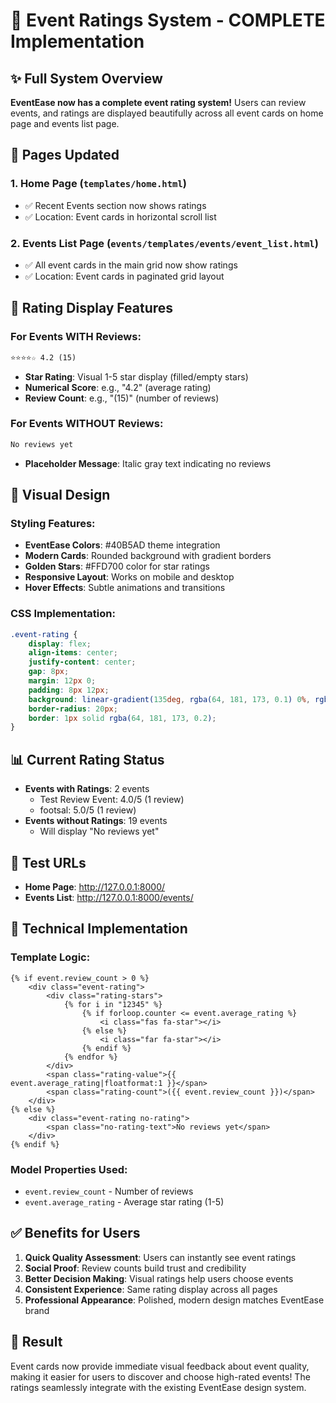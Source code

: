 # 🌟 Event Ratings System - COMPLETE Implementation

## ✨ Full System Overview
**EventEase now has a complete event rating system!** Users can review events, and ratings are displayed beautifully across all event cards on home page and events list page.

## 📍 Pages Updated

### 1. **Home Page** (`templates/home.html`)
- ✅ Recent Events section now shows ratings
- ✅ Location: Event cards in horizontal scroll list

### 2. **Events List Page** (`events/templates/events/event_list.html`)
- ✅ All event cards in the main grid now show ratings
- ✅ Location: Event cards in paginated grid layout

## 🎨 Rating Display Features

### **For Events WITH Reviews:**
```html
⭐⭐⭐⭐☆ 4.2 (15)
```
- **Star Rating**: Visual 1-5 star display (filled/empty stars)
- **Numerical Score**: e.g., "4.2" (average rating)
- **Review Count**: e.g., "(15)" (number of reviews)

### **For Events WITHOUT Reviews:**
```html
No reviews yet
```
- **Placeholder Message**: Italic gray text indicating no reviews

## 🎯 Visual Design

### **Styling Features:**
- **EventEase Colors**: #40B5AD theme integration
- **Modern Cards**: Rounded background with gradient borders
- **Golden Stars**: #FFD700 color for star ratings
- **Responsive Layout**: Works on mobile and desktop
- **Hover Effects**: Subtle animations and transitions

### **CSS Implementation:**
```css
.event-rating {
    display: flex;
    align-items: center;
    justify-content: center;
    gap: 8px;
    margin: 12px 0;
    padding: 8px 12px;
    background: linear-gradient(135deg, rgba(64, 181, 173, 0.1) 0%, rgba(64, 181, 173, 0.05) 100%);
    border-radius: 20px;
    border: 1px solid rgba(64, 181, 173, 0.2);
}
```

## 📊 Current Rating Status
- **Events with Ratings**: 2 events
  - Test Review Event: 4.0/5 (1 review)
  - footsal: 5.0/5 (1 review)
- **Events without Ratings**: 19 events
  - Will display "No reviews yet"

## 🔗 Test URLs
- **Home Page**: http://127.0.0.1:8000/
- **Events List**: http://127.0.0.1:8000/events/

## 🚀 Technical Implementation

### **Template Logic:**
```django
{% if event.review_count > 0 %}
    <div class="event-rating">
        <div class="rating-stars">
            {% for i in "12345" %}
                {% if forloop.counter <= event.average_rating %}
                    <i class="fas fa-star"></i>
                {% else %}
                    <i class="far fa-star"></i>
                {% endif %}
            {% endfor %}
        </div>
        <span class="rating-value">{{ event.average_rating|floatformat:1 }}</span>
        <span class="rating-count">({{ event.review_count }})</span>
    </div>
{% else %}
    <div class="event-rating no-rating">
        <span class="no-rating-text">No reviews yet</span>
    </div>
{% endif %}
```

### **Model Properties Used:**
- `event.review_count` - Number of reviews
- `event.average_rating` - Average star rating (1-5)

## ✅ Benefits for Users
1. **Quick Quality Assessment**: Users can instantly see event ratings
2. **Social Proof**: Review counts build trust and credibility
3. **Better Decision Making**: Visual ratings help users choose events
4. **Consistent Experience**: Same rating display across all pages
5. **Professional Appearance**: Polished, modern design matches EventEase brand

## 🎉 Result
Event cards now provide immediate visual feedback about event quality, making it easier for users to discover and choose high-rated events! The ratings seamlessly integrate with the existing EventEase design system.